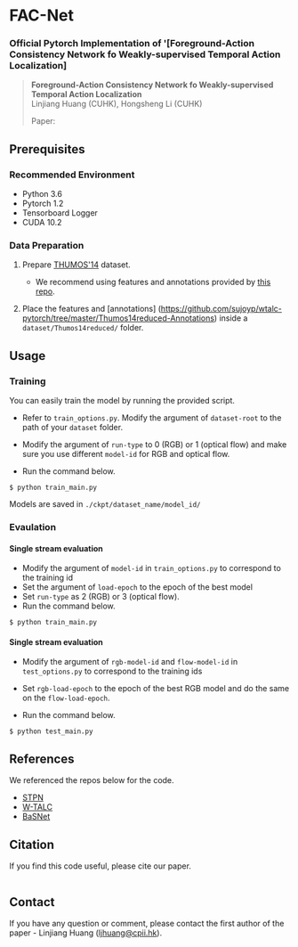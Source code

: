 # FAC-Net
### Official Pytorch Implementation of '[Foreground-Action Consistency Network fo Weakly-supervised Temporal Action Localization]

> **Foreground-Action Consistency Network fo Weakly-supervised Temporal Action Localization**<br>
> Linjiang Huang (CUHK), Hongsheng Li (CUHK)
>
> Paper: 
>

## Prerequisites
### Recommended Environment
* Python 3.6
* Pytorch 1.2
* Tensorboard Logger
* CUDA 10.2

### Data Preparation
1. Prepare [THUMOS'14](https://www.crcv.ucf.edu/THUMOS14/) dataset.
    - We recommend using features and annotations provided by [this repo](https://github.com/sujoyp/wtalc-pytorch).

2. Place the features and [annotations] (https://github.com/sujoyp/wtalc-pytorch/tree/master/Thumos14reduced-Annotations) inside a `dataset/Thumos14reduced/` folder.

## Usage

### Training
You can easily train the model by running the provided script.

- Refer to `train_options.py`. Modify the argument of `dataset-root` to the path of your `dataset` folder.

- Modify the argument of `run-type` to 0 (RGB) or 1 (optical flow) and make sure you use different `model-id` for RGB and optical flow.

- Run the command below.

~~~~
$ python train_main.py
~~~~

Models are saved in `./ckpt/dataset_name/model_id/`

### Evaulation

#### Single stream evaluation

- Modify the argument of `model-id` in `train_options.py` to correspond to the training id
- Set the argument of `load-epoch` to the epoch of the best model
- Set `run-type` as 2 (RGB) or 3 (optical flow). 
- Run the command below.

~~~~
$ python train_main.py
~~~~

#### Single stream evaluation

- Modify the argument of `rgb-model-id` and `flow-model-id` in `test_options.py` to correspond to the training ids

- Set `rgb-load-epoch` to the epoch of the best RGB model and do the same on the `flow-load-epoch`.

- Run the command below.

~~~~
$ python test_main.py
~~~~

## References
We referenced the repos below for the code.

* [STPN](https://github.com/bellos1203/STPN)
* [W-TALC](https://github.com/sujoyp/wtalc-pytorch)
* [BaSNet](https://github.com/Pilhyeon/BaSNet-pytorch)

## Citation
If you find this code useful, please cite our paper.

~~~~
~~~~

## Contact
If you have any question or comment, please contact the first author of the paper - Linjiang Huang (ljhuang@cpii.hk).
